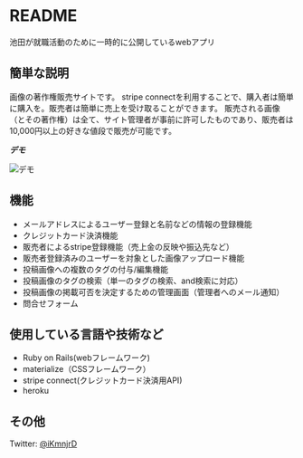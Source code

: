 # README
池田が就職活動のために一時的に公開しているwebアプリ


## 簡単な説明
画像の著作権販売サイトです。
stripe connectを利用することで、購入者は簡単に購入を。販売者は簡単に売上を受け取ることができます。
販売される画像（とその著作権）は全て、サイト管理者が事前に許可したものであり、販売者は10,000円以上の好きな値段で販売が可能です。

 
***デモ***
 
![デモ](https://image-url.gif)
 
## 機能
- メールアドレスによるユーザー登録と名前などの情報の登録機能
- クレジットカード決済機能
- 販売者によるstripe登録機能（売上金の反映や振込先など）
- 販売者登録済みのユーザーを対象とした画像アップロード機能
- 投稿画像への複数のタグの付与/編集機能
- 投稿画像のタグの検索（単一のタグの検索、and検索に対応）
- 投稿画像の掲載可否を決定するための管理画面（管理者へのメール通知）
- 問合せフォーム


## 使用している言語や技術など

- Ruby on Rails(webフレームワーク)
- materialize（CSSフレームワーク）
- stripe connect(クレジットカード決済用API)
- heroku

 
## その他
  
Twitter: [@iKmnjrD](https://twitter.com/iKmnrjd) 

